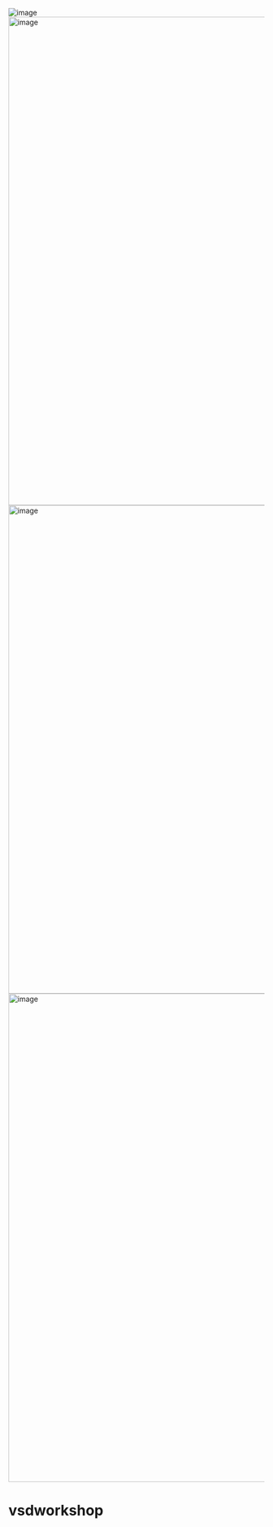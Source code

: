 ![image](https://github.com/user-attachments/assets/21e3774d-93bc-429e-8a55-7905aa63ff77)
<img width="960" alt="image" src="https://github.com/user-attachments/assets/6ddd09be-248f-46f5-be16-1d7d8ecd1758" />
<img width="960" alt="image" src="https://github.com/user-attachments/assets/546957fb-b882-4a52-a6da-f677511068f7" />
<img width="960" alt="image" src="https://github.com/user-attachments/assets/1ec904b5-7f41-4ed9-90b5-3e61fe591a3d" />

# vsdworkshop

